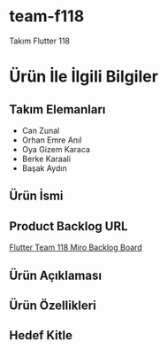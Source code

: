 # team-f118
Takım Flutter 118

# Ürün İle İlgili Bilgiler

## Takım Elemanları
- Can Zunal
- Orhan Emre Anıl
- Oya Gizem Karaca
- Berke Karaali
- Başak Aydın

## Ürün İsmi

## Product Backlog URL
[Flutter Team 118 Miro Backlog Board](https://miro.com/app/board/uXjVMBqgDPA=/?share_link_id=133335752534)

## Ürün Açıklaması
## Ürün Özellikleri
## Hedef Kitle

